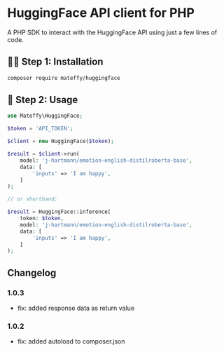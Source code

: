# HuggingFace API client for PHP

A PHP SDK to interact with the HuggingFace API using just a few lines of code.

## 🧑‍💻 Step 1: Installation

```bash
composer require mateffy/huggingface
```

## 🚀 Step 2: Usage

```php
use Mateffy\HuggingFace;

$token = 'API_TOKEN';

$client = new HuggingFace($token);

$result = $client->run(
    model: 'j-hartmann/emotion-english-distilroberta-base',
    data: [
        'inputs' => 'I am happy',
    ]
);

// or shorthand:

$result = HuggingFace::inference(
    token: $token,
    model: 'j-hartmann/emotion-english-distilroberta-base',
    data: [
        'inputs' => 'I am happy',
    ]
);


```

## Changelog

### 1.0.3

- fix: added response data as return value

### 1.0.2

- fix: added autoload to composer.json 
